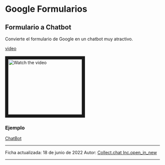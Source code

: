 # Google Formularios

## Formulario a Chatbot
Convierte el formulario de Google en un chatbot muy atractivo.

[video](https://youtu.be/pRfT9fUUaFM)
</br>
</br>
<img src="https://lh3.googleusercontent.com/-DpmGnvMySo4/Y24Ik-LTZ7I/AAAAAAAA8PU/bWyoDu8bHEgUzwI-qPsAy3RjBqpfAwn1gCNcBGAsYHQ/s220-w220-h140-nd/Chat-forms%2Bthumbnail.gif" alt="Watch the video" width="240" height="180" border="10" />

### Ejemplo
[ChatBot](https://chatbot.page/LQLt5H)

***
Ficha actualizada: 18 de junio de 2022
Autor: [Collect.chat Inc.open_in_new](https://collect.chat/)
***
